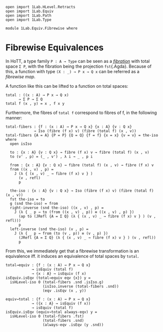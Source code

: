```
open import 1Lab.HLevel.Retracts
open import 1Lab.Equiv
open import 1Lab.Path
open import 1Lab.Type

module 1Lab.Equiv.Fibrewise where
```

# Fibrewise Equivalences

In HoTT, a type family `P : A → Type` can be seen as a [_fibration_]
with total space `Σ P`, with the fibration being the projection
`fst`{.Agda}. Because of this, a function with type `(X : _) → P x → Q
x` can be referred as a _fibrewise map_.

[_fibration_]: https://ncatlab.org/nlab/show/fibration

A function like this can be lifted to a function on total spaces:

<!--
```
private variable
  ℓ : Level
  A B : Type ℓ
  P Q : A → Type ℓ
```
-->

```
total : ((x : A) → P x → Q x)
      → Σ P → Σ Q
total f (x , y) = x , f x y
```

Furthermore, the fibres of `total f` correspond to fibres of f, in the
following manner:

```
total-fibers : {f : (x : A) → P x → Q x} {x : A} {v : Q x}
             → Iso (fibre (f x) v) (fibre (total f) (x , v))
total-fibers {A = A} {P = P} {Q = Q} {f = f} {x = x} {v = v} = the-iso where
  open isIso

  to : {x : A} {v : Q x} → fibre (f x) v → fibre (total f) (x , v)
  to (v' , p) = (_ , v') , λ i → _ , p i

  from : {x : A} {v : Q x} → fibre (total f) (x , v) → fibre (f x) v
  from ((x , v) , p) =
    J (λ { (x , v) _ → fibre (f x) v } )
      (v , refl)
      p
  
  the-iso : {x : A} {v : Q x} → Iso (fibre (f x) v) (fibre (total f) (x , v))
  fst the-iso = to
  g (snd the-iso) = from
  right-inverse (snd the-iso) ((x , v) , p) =
    J (λ { _ p → to (from ((x , v) , p)) ≡ ((x , v) , p) })
      (ap to (JRefl {A = Σ Q} (λ { (x , v) _ → fibre (f x) v } ) (v , refl)))
      p
  left-inverse (snd the-iso) (v , p) =
    J (λ { _ p → from (to (v , p)) ≡ (v , p) })
      (JRefl {A = Σ Q} (λ { (x , v) _ → fibre (f x) v } ) (v , refl))
      p
```

From this, we immediately get that a fibrewise transformation is an
equivalence iff. it induces an equivalence of total spaces by `total`.

```
total→equiv : {f : (x : A) → P x → Q x}
            → isEquiv (total f)
            → {x : A} → isEquiv (f x)
isEquiv.isEqv (total→equiv eqv {x}) y =
  isHLevel-iso 0 (total-fibers .snd .isIso.g)
                 (isIso.inverse (total-fibers .snd))
                 (eqv .isEqv (x , y))

equiv→total : {f : (x : A) → P x → Q x}
            → ({x : A} → isEquiv (f x))
            → isEquiv (total f)
isEquiv.isEqv (equiv→total always-eqv) y =
  isHLevel-iso 0 (total-fibers .fst)
                 (total-fibers .snd)
                 (always-eqv .isEqv (y .snd))
```
